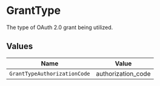# GrantType

The type of OAuth 2.0 grant being utilized.


## Values

| Name                         | Value                        |
| ---------------------------- | ---------------------------- |
| `GrantTypeAuthorizationCode` | authorization_code           |